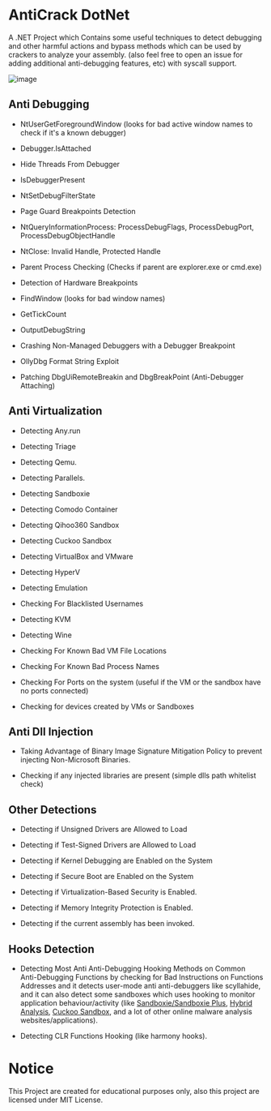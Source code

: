 # AntiCrack DotNet
A .NET Project which Contains some useful techniques to detect debugging and other harmful actions and bypass methods which can be used by crackers to analyze your assembly. (also feel free to open an issue for adding additional anti-debugging features, etc) with syscall support.

![image](https://github.com/user-attachments/assets/a49389e4-105b-41d4-8f3a-4d5851022c79)


## Anti Debugging
* NtUserGetForegroundWindow (looks for bad active window names to check if it's a known debugger)

* Debugger.IsAttached

* Hide Threads From Debugger

* IsDebuggerPresent

* NtSetDebugFilterState

* Page Guard Breakpoints Detection

* NtQueryInformationProcess: ProcessDebugFlags, ProcessDebugPort, ProcessDebugObjectHandle

* NtClose: Invalid Handle, Protected Handle

* Parent Process Checking (Checks if parent are explorer.exe or cmd.exe)

* Detection of Hardware Breakpoints

* FindWindow (looks for bad window names)

* GetTickCount

* OutputDebugString

* Crashing Non-Managed Debuggers with a Debugger Breakpoint

* OllyDbg Format String Exploit

* Patching DbgUiRemoteBreakin and DbgBreakPoint (Anti-Debugger Attaching)

## Anti Virtualization

* Detecting Any.run

* Detecting Triage

* Detecting Qemu.

* Detecting Parallels.

* Detecting Sandboxie

* Detecting Comodo Container

* Detecting Qihoo360 Sandbox

* Detecting Cuckoo Sandbox

* Detecting VirtualBox and VMware

* Detecting HyperV

* Detecting Emulation

* Checking For Blacklisted Usernames

* Detecting KVM

* Detecting Wine

* Checking For Known Bad VM File Locations

* Checking For Known Bad Process Names

* Checking For Ports on the system (useful if the VM or the sandbox have no ports connected)

* Checking for devices created by VMs or Sandboxes

## Anti Dll Injection

* Taking Advantage of Binary Image Signature Mitigation Policy to prevent injecting Non-Microsoft Binaries.

* Checking if any injected libraries are present (simple dlls path whitelist check)

## Other Detections
* Detecting if Unsigned Drivers are Allowed to Load

* Detecting if Test-Signed Drivers are Allowed to Load

* Detecting if Kernel Debugging are Enabled on the System

* Detecting if Secure Boot are Enabled on the System

* Detecting if Virtualization-Based Security is Enabled.

* Detecting if Memory Integrity Protection is Enabled.

* Detecting if the current assembly has been invoked.

## Hooks Detection
* Detecting Most Anti Anti-Debugging Hooking Methods on Common Anti-Debugging Functions by checking for Bad Instructions on Functions Addresses and it detects user-mode anti anti-debuggers like scyllahide, and it can also detect some sandboxes which uses hooking to monitor application behaviour/activity (like <a href="https://github.com/sandboxie-plus/Sandboxie">Sandboxie/Sandboxie Plus</a>, <a href="https://www.hybrid-analysis.com">Hybrid Analysis</a>, <a href="https://cuckoosandbox.org/index.html">Cuckoo Sandbox</a>, and a lot of other online malware analysis websites/applications).

* Detecting CLR Functions Hooking (like harmony hooks).

# Notice
This Project are created for educational purposes only, also this project are licensed under MIT License.
